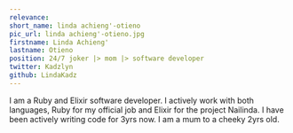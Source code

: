 ```yaml
---
relevance: 
short_name: linda achieng'-otieno
pic_url: linda achieng'-otieno.jpg
firstname: Linda Achieng'
lastname: Otieno
position: 24/7 joker |> mom |> software developer
twitter: Kadzlyn
github: LindaKadz
---
```

<p>I am a Ruby and Elixir software developer. I actively work with both languages, Ruby for my official job and Elixir for the project Nailinda. I have been actively writing code for 3yrs now. I am a mum to a cheeky 2yrs old.
</p>
